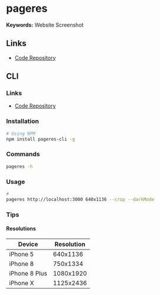 # pageres

**Keywords:** Website Screenshot

## Links

- [Code Repository](https://github.com/sindresorhus/pageres)

## CLI

### Links

- [Code Repository](https://github.com/sindresorhus/pageres-cli)

### Installation

```sh
# Using NPM
npm install pageres-cli -g
```

### Commands

```sh
pageres -h
```

### Usage

```sh
#
pageres http://localhost:3000 640x1136 --crop --darkMode
```

### Tips

#### Resolutions

| Device        | Resolution |
| ------------- | ---------- |
| iPhone 5      | 640x1136   |
| iPhone 8      | 750x1334   |
| iPhone 8 Plus | 1080x1920  |
| iPhone X      | 1125x2436  |
